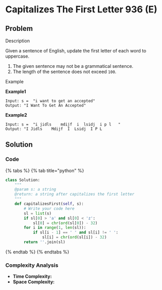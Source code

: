 # Capitalizes The First Letter 936 \(E\)

## Problem

Description

Given a sentence of English, update the first letter of each word to uppercase.

1. The given sentence may not be a grammatical sentence.
2. The length of the sentence does not exceed `100`.

Example

**Example1**

```text
Input: s =  "i want to get an accepted"
Output: "I Want To Get An Accepted"
```

**Example2**

```text
Input: s =  "i jidls    mdijf  i  lsidj  i p l   "
Output: "I Jidls    Mdijf  I  Lsidj  I P L   
```

## Solution 

### Code

{% tabs %}
{% tab title="python" %}
```python
class Solution:
    """
    @param s: a string
    @return: a string after capitalizes the first letter
    """
    def capitalizesFirst(self, s):
        # Write your code here
        sl = list(s)
        if sl[0] > 'a' and sl[0] < 'z':
            sl[0] = chr(ord(sl[0]) - 32)
        for i in range(1, len(sl)):
            if sl[i - 1] == ' ' and sl[i] != ' ':
                sl[i] = chr(ord(sl[i]) - 32)
        return ''.join(sl)

```
{% endtab %}
{% endtabs %}

### Complexity Analysis

* **Time Complexity:**
* **Space Complexity:**

